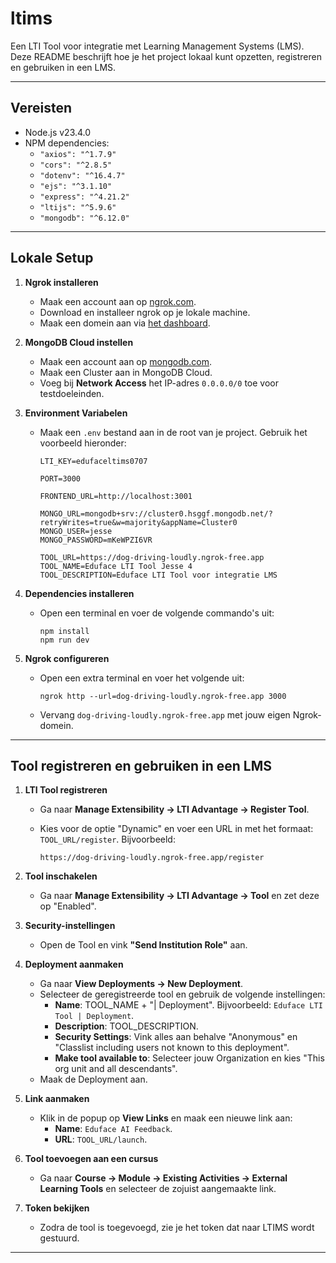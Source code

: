 # ltims

Een LTI Tool voor integratie met Learning Management Systems (LMS). Deze README beschrijft hoe je het project lokaal kunt opzetten, registreren en gebruiken in een LMS.

---

## Vereisten

- Node.js v23.4.0
- NPM dependencies:
  - `"axios": "^1.7.9"`
  - `"cors": "^2.8.5"`
  - `"dotenv": "^16.4.7"`
  - `"ejs": "^3.1.10"`
  - `"express": "^4.21.2"`
  - `"ltijs": "^5.9.6"`
  - `"mongodb": "^6.12.0"`

---

## Lokale Setup

1. **Ngrok installeren**
   - Maak een account aan op [ngrok.com](https://ngrok.com).
   - Download en installeer ngrok op je lokale machine.
   - Maak een domein aan via [het dashboard](https://dashboard.ngrok.com/domains).

2. **MongoDB Cloud instellen**
   - Maak een account aan op [mongodb.com](https://mongodb.com).
   - Maak een Cluster aan in MongoDB Cloud.
   - Voeg bij **Network Access** het IP-adres `0.0.0.0/0` toe voor testdoeleinden.

3. **Environment Variabelen**
   - Maak een `.env` bestand aan in de root van je project. Gebruik het voorbeeld hieronder:
     
     ```
     LTI_KEY=edufaceltims0707
     
     PORT=3000
     
     FRONTEND_URL=http://localhost:3001
     
     MONGO_URL=mongodb+srv://cluster0.hsggf.mongodb.net/?retryWrites=true&w=majority&appName=Cluster0
     MONGO_USER=jesse
     MONGO_PASSWORD=mKeWPZI6VR
     
     TOOL_URL=https://dog-driving-loudly.ngrok-free.app
     TOOL_NAME=Eduface LTI Tool Jesse 4
     TOOL_DESCRIPTION=Eduface LTI Tool voor integratie LMS
     ```

4. **Dependencies installeren**
   - Open een terminal en voer de volgende commando's uit:
     
     ```
     npm install
     npm run dev
     ```

5. **Ngrok configureren**
   - Open een extra terminal en voer het volgende uit:
     
     ```
     ngrok http --url=dog-driving-loudly.ngrok-free.app 3000
     ```
   - Vervang `dog-driving-loudly.ngrok-free.app` met jouw eigen Ngrok-domein.

---

## Tool registreren en gebruiken in een LMS

1. **LTI Tool registreren**
   - Ga naar **Manage Extensibility -> LTI Advantage -> Register Tool**.
   - Kies voor de optie "Dynamic" en voer een URL in met het formaat: `TOOL_URL/register`. Bijvoorbeeld:
     
     ```
     https://dog-driving-loudly.ngrok-free.app/register
     ```

2. **Tool inschakelen**
   - Ga naar **Manage Extensibility -> LTI Advantage -> Tool** en zet deze op "Enabled".

3. **Security-instellingen**
   - Open de Tool en vink **"Send Institution Role"** aan.

4. **Deployment aanmaken**
   - Ga naar **View Deployments -> New Deployment**.
   - Selecteer de geregistreerde tool en gebruik de volgende instellingen:
     - **Name**: TOOL_NAME + "| Deployment". Bijvoorbeeld: `Eduface LTI Tool | Deployment`.
     - **Description**: TOOL_DESCRIPTION.
     - **Security Settings**: Vink alles aan behalve "Anonymous" en "Classlist including users not known to this deployment".
     - **Make tool available to**: Selecteer jouw Organization en kies "This org unit and all descendants".
   - Maak de Deployment aan.

5. **Link aanmaken**
   - Klik in de popup op **View Links** en maak een nieuwe link aan:
     - **Name**: `Eduface AI Feedback`.
     - **URL**: `TOOL_URL/launch`.

6. **Tool toevoegen aan een cursus**
   - Ga naar **Course -> Module -> Existing Activities -> External Learning Tools** en selecteer de zojuist aangemaakte link.

7. **Token bekijken**
   - Zodra de tool is toegevoegd, zie je het token dat naar LTIMS wordt gestuurd.

---
